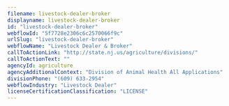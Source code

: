 ```yaml
---
filename: livestock-dealer-broker
displayname: livestock-dealer-broker
id: "livestock-dealer-broker"
webflowId: "5f7728e2306c6c2570066f9c"
urlSlug: "livestock-dealer-broker"
webflowName: "Livestock Dealer & Broker"
callToActionLink: "http://state.nj.us/agriculture/divisions/"
callToActionText: ""
agencyId: agriculture
agencyAdditionalContext: "Division of Animal Health All Applications"
divisionPhone: "(609) 633-2954"
webflowIndustry: "Livestock Dealer"
licenseCertificationClassification: "LICENSE"
---
```


